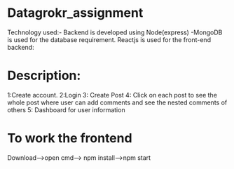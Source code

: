 # Datagrokr_assignment
Technology used:-
Backend is developed using Node(express) -MongoDB is used for the database requirement.
Reactjs is used for the front-end backend: 

# Description:
1:Create account.
2:Login 
3: Create Post 
4: Click on each post to see the whole post where user can add comments and see the nested comments of others
5: Dashboard for user information

# To work the frontend
Download-->open cmd--> npm install-->npm start



